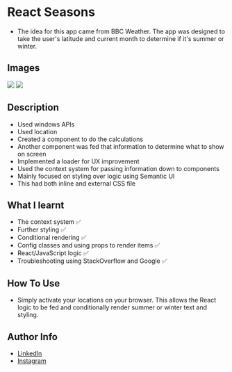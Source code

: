 # React Seasons

- The idea for this app came from BBC Weather. The app was designed to take the user's latitude and current month to determine if it's summer or winter. 
## Images

<img src = "https://cdn.discordapp.com/attachments/229247596571525120/972947086364524595/unknown.png" />
<img src = "https://cdn.discordapp.com/attachments/229247596571525120/972947027468116029/unknown.png" />

## Description

- Used windows APIs
- Used location
- Created a component to do the calculations
- Another component was fed that information to determine what to show on screen
- Implemented a loader for UX improvement
- Used the context system for passing information down to components
- Mainly focused on styling over logic using Semantic UI
- This had both inline and external CSS file

## What I learnt

- The context system ✅
- Further styling ✅
- Conditional rendering ✅
- Config classes and using props to render items ✅
- React/JavaScript logic ✅
- Troubleshooting using StackOverflow and Google ✅

## How To Use

- Simply activate your locations on your browser. This allows the React logic to be fed and conditionally render summer or winter text and styling. 

## Author Info

- [LinkedIn](https://www.linkedin.com/in/dhruv50ae/)
- [Instagram](https://www.instagram.com/frostascode/)
